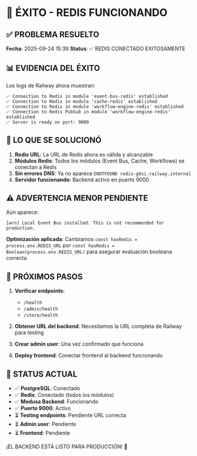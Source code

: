 # 🎉 ÉXITO - REDIS FUNCIONANDO

## ✅ PROBLEMA RESUELTO

**Fecha**: 2025-09-24 15:39
**Status**: ✅ REDIS CONECTADO EXITOSAMENTE

## 📊 EVIDENCIA DEL ÉXITO

Los logs de Railway ahora muestran:

```
✅ Connection to Redis in module 'event-bus-redis' established
✅ Connection to Redis in module 'cache-redis' established  
✅ Connection to Redis in module 'workflow-engine-redis' established
✅ Connection to Redis PubSub in module 'workflow-engine-redis' established
✅ Server is ready on port: 9000
```

## 🔧 LO QUE SE SOLUCIONÓ

1. **Redis URL**: La URL de Redis ahora es válida y alcanzable
2. **Módulos Redis**: Todos los módulos (Event Bus, Cache, Workflows) se conectan a Redis
3. **Sin errores DNS**: Ya no aparece `ENOTFOUND redis-g6xi.railway.internal`
4. **Servidor funcionando**: Backend activo en puerto 9000

## ⚠️ ADVERTENCIA MENOR PENDIENTE

Aún aparece:
```
[wrn] Local Event Bus installed. This is not recommended for production.
```

**Optimización aplicada**: Cambiamos `const hasRedis = process.env.REDIS_URL` por `const hasRedis = Boolean(process.env.REDIS_URL)` para asegurar evaluación booleana correcta.

## 🎯 PRÓXIMOS PASOS

1. **Verificar endpoints**:
   - `/health`
   - `/admin/health` 
   - `/store/health`

2. **Obtener URL del backend**: Necesitamos la URL completa de Railway para testing

3. **Crear admin user**: Una vez confirmado que funciona

4. **Deploy frontend**: Conectar frontend al backend funcionando

## 🚀 STATUS ACTUAL

- ✅ **PostgreSQL**: Conectado
- ✅ **Redis**: Conectado (todos los módulos)
- ✅ **Medusa Backend**: Funcionando
- ✅ **Puerto 9000**: Activo
- ⏳ **Testing endpoints**: Pendiente URL correcta
- ⏳ **Admin user**: Pendiente
- ⏳ **Frontend**: Pendiente

¡EL BACKEND ESTÁ LISTO PARA PRODUCCIÓN! 🎉
